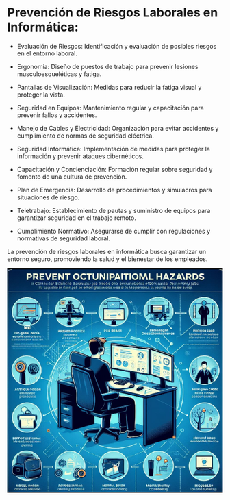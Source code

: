 # Prevención de Riesgos Laborales en Informática:

  -  Evaluación de Riesgos: Identificación y evaluación de posibles riesgos en el entorno laboral.

  -  Ergonomía: Diseño de puestos de trabajo para prevenir lesiones musculoesqueléticas y fatiga.

  -  Pantallas de Visualización: Medidas para reducir la fatiga visual y proteger la vista.

  -  Seguridad en Equipos: Mantenimiento regular y capacitación para prevenir fallos y accidentes.

  -  Manejo de Cables y Electricidad: Organización para evitar accidentes y cumplimiento de normas de seguridad eléctrica.

  -  Seguridad Informática: Implementación de medidas para proteger la información y prevenir ataques cibernéticos.

  -  Capacitación y Concienciación: Formación regular sobre seguridad y fomento de una cultura de prevención.

  -  Plan de Emergencia: Desarrollo de procedimientos y simulacros para situaciones de riesgo.

  -  Teletrabajo: Establecimiento de pautas y suministro de equipos para garantizar seguridad en el trabajo remoto.

  -  Cumplimiento Normativo: Asegurarse de cumplir con regulaciones y normativas de seguridad laboral.

La prevención de riesgos laborales en informática busca garantizar un entorno seguro, promoviendo la salud y el bienestar de los empleados.

![portada](../img/prevencion.png)
